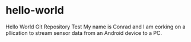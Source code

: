 # hello-world
Hello World Git Repository Test
My name is Conrad and I am eorking on a pllication to stream sensor data from an Android device to a PC.
